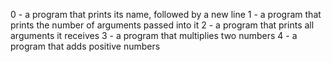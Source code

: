 0 - a program that prints its name, followed by a new line
1 -  a program that prints the number of arguments passed into it
2 - a program that prints all arguments it receives
3 - a program that multiplies two numbers
4 - a program that adds positive numbers
